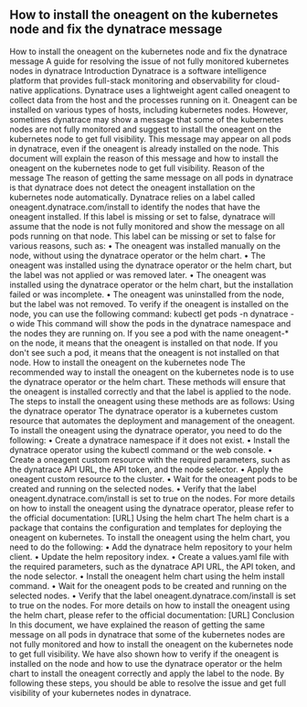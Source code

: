 ##   How to install the oneagent on the kubernetes node and fix the dynatrace message


How to install the oneagent on the kubernetes node and fix the dynatrace message
A guide for resolving the issue of not fully monitored kubernetes nodes in dynatrace
Introduction
Dynatrace is a software intelligence platform that provides full-stack monitoring and observability for cloud-native applications. Dynatrace uses a lightweight agent called oneagent to collect data from the host and the processes running on it. Oneagent can be installed on various types of hosts, including kubernetes nodes.
However, sometimes dynatrace may show a message that some of the kubernetes nodes are not fully monitored and suggest to install the oneagent on the kubernetes node to get full visibility. This message may appear on all pods in dynatrace, even if the oneagent is already installed on the node. This document will explain the reason of this message and how to install the oneagent on the kubernetes node to get full visibility.
Reason of the message
The reason of getting the same message on all pods in dynatrace is that dynatrace does not detect the oneagent installation on the kubernetes node automatically. Dynatrace relies on a label called oneagent.dynatrace.com/install to identify the nodes that have the oneagent installed. If this label is missing or set to false, dynatrace will assume that the node is not fully monitored and show the message on all pods running on that node.
This label can be missing or set to false for various reasons, such as:
•	The oneagent was installed manually on the node, without using the dynatrace operator or the helm chart.
•	The oneagent was installed using the dynatrace operator or the helm chart, but the label was not applied or was removed later.
•	The oneagent was installed using the dynatrace operator or the helm chart, but the installation failed or was incomplete.
•	The oneagent was uninstalled from the node, but the label was not removed.
To verify if the oneagent is installed on the node, you can use the following command:
kubectl get pods -n dynatrace -o wide
This command will show the pods in the dynatrace namespace and the nodes they are running on. If you see a pod with the name oneagent-* on the node, it means that the oneagent is installed on that node. If you don't see such a pod, it means that the oneagent is not installed on that node.
How to install the oneagent on the kubernetes node
The recommended way to install the oneagent on the kubernetes node is to use the dynatrace operator or the helm chart. These methods will ensure that the oneagent is installed correctly and that the label is applied to the node. The steps to install the oneagent using these methods are as follows:
Using the dynatrace operator
The dynatrace operator is a kubernetes custom resource that automates the deployment and management of the oneagent. To install the oneagent using the dynatrace operator, you need to do the following:
•	Create a dynatrace namespace if it does not exist.
•	Install the dynatrace operator using the kubectl command or the web console.
•	Create a oneagent custom resource with the required parameters, such as the dynatrace API URL, the API token, and the node selector.
•	Apply the oneagent custom resource to the cluster.
•	Wait for the oneagent pods to be created and running on the selected nodes.
•	Verify that the label oneagent.dynatrace.com/install is set to true on the nodes.
For more details on how to install the oneagent using the dynatrace operator, please refer to the official documentation: [URL]
Using the helm chart
The helm chart is a package that contains the configuration and templates for deploying the oneagent on kubernetes. To install the oneagent using the helm chart, you need to do the following:
•	Add the dynatrace helm repository to your helm client.
•	Update the helm repository index.
•	Create a values.yaml file with the required parameters, such as the dynatrace API URL, the API token, and the node selector.
•	Install the oneagent helm chart using the helm install command.
•	Wait for the oneagent pods to be created and running on the selected nodes.
•	Verify that the label oneagent.dynatrace.com/install is set to true on the nodes.
For more details on how to install the oneagent using the helm chart, please refer to the official documentation: [URL]
Conclusion
In this document, we have explained the reason of getting the same message on all pods in dynatrace that some of the kubernetes nodes are not fully monitored and how to install the oneagent on the kubernetes node to get full visibility. We have also shown how to verify if the oneagent is installed on the node and how to use the dynatrace operator or the helm chart to install the oneagent correctly and apply the label to the node. By following these steps, you should be able to resolve the issue and get full visibility of your kubernetes nodes in dynatrace.

